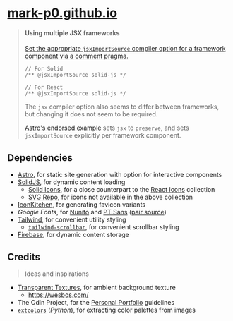 # [mark-p0.github.io](https://mark-p0.github.io/)

> #### Using multiple JSX frameworks
>
> [Set the appropriate `jsxImportSource` compiler option for a framework component via a comment pragma.](https://docs.astro.build/en/guides/typescript/#errors-typing-multiple-jsx-frameworks-at-the-same-time)
>
> ```tsx
> // For Solid
> /** @jsxImportSource solid-js */
>
> // For React
> /** @jsxImportSource solid-js */
> ```
>
> The `jsx` compiler option also seems to differ between frameworks, but changing it does not seem to be required.
>
> [Astro's endorsed example](https://github.com/withastro/astro/tree/latest/examples/framework-multiple) sets `jsx` to `preserve`, and sets `jsxImportSource` explicitly per framework component.

## Dependencies

- [Astro](https://astro.build/), for static site generation with option for interactive components
- [SolidJS](https://www.solidjs.com/), for dynamic content loading
  - [Solid Icons](https://solid-icons.vercel.app/), for a close counterpart to the [React Icons](https://react-icons.github.io/react-icons/) collection
  - [SVG Repo](https://www.svgrepo.com/), for icons not available in the above collection
- [IconKitchen](https://icon.kitchen), for generating favicon variants
- _Google Fonts_, for [Nunito](https://fonts.google.com/specimen/Nunito) and [PT Sans](https://fonts.google.com/specimen/PT+Sans) ([pair source](https://heyreliable.com/ultimate-google-font-pairings/))
- [Tailwind](https://tailwindcss.com/), for convenient utility styling
  - [`tailwind-scrollbar`](https://github.com/adoxography/tailwind-scrollbar), for convenient scrollbar styling
- [Firebase](https://firebase.google.com/), for dynamic content storage

## Credits

> Ideas and inspirations

- [Transparent Textures](https://www.transparenttextures.com/), for ambient background texture
  - https://wesbos.com/
- The Odin Project, for the [Personal Portfolio](https://www.theodinproject.com/lessons/node-path-advanced-html-and-css-personal-portfolio) guidelines
- [`extcolors`](https://github.com/CairX/extract-colors-py) (_Python_), for extracting color palettes from images
